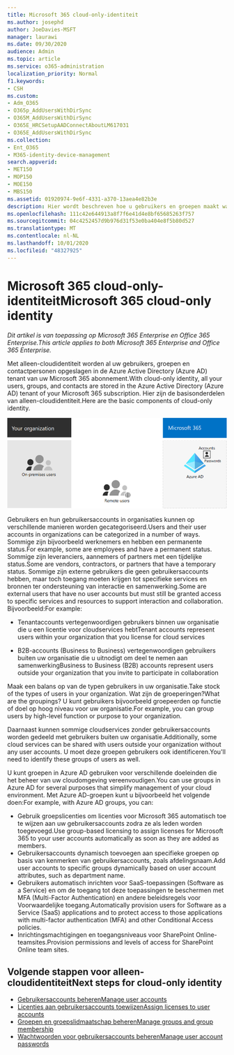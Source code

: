 ```yaml
---
title: Microsoft 365 cloud-only-identiteit
ms.author: josephd
author: JoeDavies-MSFT
manager: laurawi
ms.date: 09/30/2020
audience: Admin
ms.topic: article
ms.service: o365-administration
localization_priority: Normal
f1.keywords:
- CSH
ms.custom:
- Adm_O365
- O365p_AddUsersWithDirSync
- O365M_AddUsersWithDirSync
- O365E_HRCSetupAADConnectAboutLM617031
- O365E_AddUsersWithDirSync
ms.collection:
- Ent_O365
- M365-identity-device-management
search.appverid:
- MET150
- MOP150
- MOE150
- MBS150
ms.assetid: 01920974-9e6f-4331-a370-13aea4e82b3e
description: Hier wordt beschreven hoe u gebruikers en groepen maakt wanneer uw Microsoft 365 cloud-only-identiteit gebruikt.
ms.openlocfilehash: 111c42e644913a8f7f6e41d4e8bf65685263f757
ms.sourcegitcommit: 04c4252457d9b976d31f53e0ba404e8f5b80d527
ms.translationtype: MT
ms.contentlocale: nl-NL
ms.lasthandoff: 10/01/2020
ms.locfileid: "48327925"
---
```

# <a name="microsoft-365-cloud-only-identity"></a><span data-ttu-id="a38fe-103">Microsoft 365 cloud-only-identiteit</span><span class="sxs-lookup"><span data-stu-id="a38fe-103">Microsoft 365 cloud-only identity</span></span>

<span data-ttu-id="a38fe-104">*Dit artikel is van toepassing op Microsoft 365 Enterprise en Office 365 Enterprise.*</span><span class="sxs-lookup"><span data-stu-id="a38fe-104">*This article applies to both Microsoft 365 Enterprise and Office 365 Enterprise.*</span></span>

<span data-ttu-id="a38fe-105">Met alleen-cloudidentiteit worden al uw gebruikers, groepen en contactpersonen opgeslagen in de Azure Active Directory (Azure AD) tenant van uw Microsoft 365 abonnement.</span><span class="sxs-lookup"><span data-stu-id="a38fe-105">With cloud-only identity, all your users, groups, and contacts are stored in the Azure Active Directory (Azure AD) tenant of your Microsoft 365 subscription.</span></span> <span data-ttu-id="a38fe-106">Hier zijn de basisonderdelen van alleen-cloudidentiteit.</span><span class="sxs-lookup"><span data-stu-id="a38fe-106">Here are the basic components of cloud-only identity.</span></span>
 
![De basisonderdelen van alleen-cloudidentiteit](../media/about-microsoft-365-identity/cloud-only-identity.png)

<span data-ttu-id="a38fe-108">Gebruikers en hun gebruikersaccounts in organisaties kunnen op verschillende manieren worden gecategoriseerd.</span><span class="sxs-lookup"><span data-stu-id="a38fe-108">Users and their user accounts in organizations can be categorized in a number of ways.</span></span> <span data-ttu-id="a38fe-109">Sommige zijn bijvoorbeeld werknemers en hebben een permanente status.</span><span class="sxs-lookup"><span data-stu-id="a38fe-109">For example, some are employees and have a permanent status.</span></span> <span data-ttu-id="a38fe-110">Sommige zijn leveranciers, aannemers of partners met een tijdelijke status.</span><span class="sxs-lookup"><span data-stu-id="a38fe-110">Some are vendors, contractors, or partners that have a temporary status.</span></span> <span data-ttu-id="a38fe-111">Sommige zijn externe gebruikers die geen gebruikersaccounts hebben, maar toch toegang moeten krijgen tot specifieke services en bronnen ter ondersteuning van interactie en samenwerking.</span><span class="sxs-lookup"><span data-stu-id="a38fe-111">Some are external users that have no user accounts but must still be granted access to specific services and resources to support interaction and collaboration.</span></span> <span data-ttu-id="a38fe-112">Bijvoorbeeld:</span><span class="sxs-lookup"><span data-stu-id="a38fe-112">For example:</span></span>

- <span data-ttu-id="a38fe-113">Tenantaccounts vertegenwoordigen gebruikers binnen uw organisatie die u een licentie voor cloudservices hebt</span><span class="sxs-lookup"><span data-stu-id="a38fe-113">Tenant accounts represent users within your organization that you license for cloud services</span></span>

- <span data-ttu-id="a38fe-114">B2B-accounts (Business to Business) vertegenwoordigen gebruikers buiten uw organisatie die u uitnodigt om deel te nemen aan samenwerking</span><span class="sxs-lookup"><span data-stu-id="a38fe-114">Business to Business (B2B) accounts represent users outside your organization that you invite to participate in collaboration</span></span>

<span data-ttu-id="a38fe-115">Maak een balans op van de typen gebruikers in uw organisatie.</span><span class="sxs-lookup"><span data-stu-id="a38fe-115">Take stock of the types of users in your organization.</span></span> <span data-ttu-id="a38fe-116">Wat zijn de groeperingen?</span><span class="sxs-lookup"><span data-stu-id="a38fe-116">What are the groupings?</span></span> <span data-ttu-id="a38fe-117">U kunt gebruikers bijvoorbeeld groepeerden op functie of doel op hoog niveau voor uw organisatie.</span><span class="sxs-lookup"><span data-stu-id="a38fe-117">For example, you can group users by high-level function or purpose to your organization.</span></span>

<span data-ttu-id="a38fe-118">Daarnaast kunnen sommige cloudservices zonder gebruikersaccounts worden gedeeld met gebruikers buiten uw organisatie.</span><span class="sxs-lookup"><span data-stu-id="a38fe-118">Additionally, some cloud services can be shared with users outside your organization without any user accounts.</span></span> <span data-ttu-id="a38fe-119">U moet deze groepen gebruikers ook identificeren.</span><span class="sxs-lookup"><span data-stu-id="a38fe-119">You'll need to identify these groups of users as well.</span></span>

<span data-ttu-id="a38fe-120">U kunt groepen in Azure AD gebruiken voor verschillende doeleinden die het beheer van uw cloudomgeving vereenvoudigen.</span><span class="sxs-lookup"><span data-stu-id="a38fe-120">You can use groups in Azure AD for several purposes that simplify management of your cloud environment.</span></span> <span data-ttu-id="a38fe-121">Met Azure AD-groepen kunt u bijvoorbeeld het volgende doen:</span><span class="sxs-lookup"><span data-stu-id="a38fe-121">For example, with Azure AD groups, you can:</span></span>

- <span data-ttu-id="a38fe-122">Gebruik groepslicenties om licenties voor Microsoft 365 automatisch toe te wijzen aan uw gebruikersaccounts zodra ze als leden worden toegevoegd.</span><span class="sxs-lookup"><span data-stu-id="a38fe-122">Use group-based licensing to assign licenses for Microsoft 365 to your user accounts automatically as soon as they are added as members.</span></span>
- <span data-ttu-id="a38fe-123">Gebruikersaccounts dynamisch toevoegen aan specifieke groepen op basis van kenmerken van gebruikersaccounts, zoals afdelingsnaam.</span><span class="sxs-lookup"><span data-stu-id="a38fe-123">Add user accounts to specific groups dynamically based on user account attributes, such as department name.</span></span>
- <span data-ttu-id="a38fe-124">Gebruikers automatisch inrichten voor SaaS-toepassingen (Software as a Service) en om de toegang tot deze toepassingen te beschermen met MFA (Multi-Factor Authentication) en andere beleidsregels voor Voorwaardelijke toegang.</span><span class="sxs-lookup"><span data-stu-id="a38fe-124">Automatically provision users for Software as a Service (SaaS) applications and to protect access to those applications with multi-factor authentication (MFA) and other Conditional Access policies.</span></span>
- <span data-ttu-id="a38fe-125">Inrichtingsmachtigingen en toegangsniveaus voor SharePoint Online-teamsites.</span><span class="sxs-lookup"><span data-stu-id="a38fe-125">Provision permissions and levels of access for SharePoint Online team sites.</span></span>

## <a name="next-steps-for-cloud-only-identity"></a><span data-ttu-id="a38fe-126">Volgende stappen voor alleen-cloudidentiteit</span><span class="sxs-lookup"><span data-stu-id="a38fe-126">Next steps for cloud-only identity</span></span>

- [<span data-ttu-id="a38fe-127">Gebruikersaccounts beheren</span><span class="sxs-lookup"><span data-stu-id="a38fe-127">Manage user accounts</span></span>](manage-microsoft-365-accounts.md)
- [<span data-ttu-id="a38fe-128">Licenties aan gebruikersaccounts toewijzen</span><span class="sxs-lookup"><span data-stu-id="a38fe-128">Assign licenses to user accounts</span></span>](assign-licenses-to-user-accounts.md)
- [<span data-ttu-id="a38fe-129">Groepen en groepslidmaatschap beheren</span><span class="sxs-lookup"><span data-stu-id="a38fe-129">Manage groups and group membership</span></span>](manage-microsoft-365-groups.md)
- [<span data-ttu-id="a38fe-130">Wachtwoorden voor gebruikersaccounts beheren</span><span class="sxs-lookup"><span data-stu-id="a38fe-130">Manage user account passwords</span></span>](manage-microsoft-365-passwords.md)
